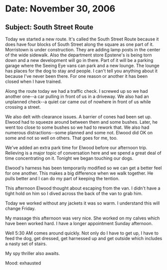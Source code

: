 Date: November 30, 2006
=======================

Subject: South Street Route
---------------------------

Today we started a new route. It's called the South Street Route
because it does have four blocks of South Street along the square as one
part of it. Morristown is under construction. They are adding lamp posts
in the center of the wide sidewalk. Also the department store Epstene's
is being torn down and a new development will go in there. Part of it
will be a parking garage where the Seeing Eye vans can park and a new
lounge. The lounge has places for the dog to stay and people. I can't
tell you anything about it because I've never been there. For one
reason or another it has been closed when I have trained.

Along the route today we had a traffic check. I screwed up so we had
another one--a car pulling in front of us in a driveway. We also had an
unplanned check--a quiet car came out of nowhere in front of us while
crossing a street.

We also delt with clearance issues. A barrier of cones had been set up.
Elwood had to squeeze around between them and some bushes. Later, he
went too close to some bushes so we had to rework that. We also had
numerous distractions--some planned and some not. Elwood did OK on some
and not so well on others. That goes for me, too.

We've added an extra park time for Elwood before our afternoon trip.
Relieving is a major topic of conversation here and we spend a great
deal of time concentrating on it. Tonight we began touching our dogs.

Elwood's harness has been temporarily modified so we can get a better
feel for one another. This makes a big difference when we walk together.
He pulls better and I can do my part of keeping the tention.

This afternoon Elwood thought about escaping from the van. I didn't have a tight hold on him so I dived across the back of the van to grab
him.

Today we worked without any jackets it was so warm. I understand this
will change Friday.

My massage this afternoon was very nice. She worked on my calves which
have been worked hard. I have a longer appointment Sunday afternoon.

Well 5:30 AM comes around quickly. Not only do I have to get up, I have
to feed the dog, get dressed, get harnessed up and get outside which
includes a nasty set of stairs.

My spy thriller also awaits.

Mood: exhausted
~~~~~~~~~~~~~~~
